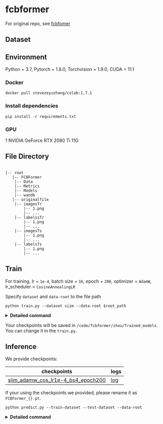 # fcbformer
For original repo, see [fcbfomer](https://github.com/ESandML/FCBFormer)

## Dataset

## Environment

Python = 3.7, Pytorch = 1.8.0, Torchvision = 1.9.0, CUDA = 11.1 

### Docker
```
docker pull stevezeyuzhang/colab:1.7.1
```

### Install dependencies

```
pip install -r requirements.txt
```

### GPU

1 NVIDIA GeForce RTX 2080 Ti 11G


## File Directory
```

|-- root
   |-- FCBFormer
	|-- Data
	|-- Metrics
	|-- Models
	|-- wandb
   |-- originalfile
	|-- imagesTr
		|-- 1.png
		|-- ...
	|-- labelssTr
		|-- 1.png
		|-- ...
	|-- imagesTs
		|-- 1.png
		|-- ...
	|-- labelsTs
		|-- 1.png
		|-- ...

```

## Train

For training, lr = `1e-4`, batch size = `16`, epoch = `200`, optimizer = `AdamW`, lr_scheduler = `CosineAnnealingLR`

Specify `dataset` and  `data-root` to the file path 

```
python train.py --dataset siim --data-root $root_path
```

<details>
  <summary><b>Detailed command</b></summary>

  ```
python train.py --dataset Kvasir --data-root /path/to/dataset/ --epochs 200 --batch-size 4 --learning-rate 1e-4 --learning-rate-scheduler true --learning-rate-scheduler-minimum 1e-15 --multi-gpu false
Argument Details
--dataset: Specify the dataset to use (choices: Kvasir, CVC, chest, siim).
--data-root: Provide the root directory of the dataset.
--epochs: Number of training epochs (default: 200).
--batch-size: Batch size for training (default: 16).
--learning-rate: Initial learning rate (default: 1e-4).
--learning-rate-scheduler: Use learning rate scheduler (choices: true, false, default: true).
--learning-rate-scheduler-minimum: Minimum learning rate for the scheduler (default: 1e-15).
--multi-gpu: Use multiple GPUs for training (choices: true, false, default: false).
```
  

</details>

Your checkpoints will be saved in `/code/fcbformer/zhou/Trained_models`. You can change it in the `train.py`.

## Inference

We provide checkpoints:

| checkpoints | logs |
|--------|--------|
| [siim_adamw_cos_lr1e-4_bs4_epoch200](https://github.com/hycarbon-b/fcb_v1/releases/download/siim_adamw_cos_lr1e-4_bs4_epoch200/siim_adamw_cos_lr1e-4_bs4_epoch200.pt) | [log](https://github.com/hycarbon-b/fcb_v1/releases/download/siim_adamw_cos_lr1e-4_bs4_epoch200/siim_adamw_cos_lr1e-4_bs4_epoch200.log) |


If your using the checkpoints we provided, please rename it as `FCBFormer_{}.pt`.

```
python predict.py --train-dataset --test-dataset --data-root 
```

<details>
  <summary><b>Detailed command</b></summary>
	
```
python predict.py --train-dataset siim --test-dataset siim --data-root /path/to/dataset/
Argument Details
--train-dataset: Specify the training dataset to use (choices: Kvasir, CVC, chest, siim).
--test-dataset: Specify the test dataset to use (choices: Kvasir, CVC, chest, siim).
--data-root: Provide the root directory of the dataset.
```

PS. this `predict.py` need the ground truth labels file. If you have none, you need rewrite this file

Please do not use the default path, you need add a forward slash at the end of the file path, for example: 

```
/FCBFormer/predict.py --train-dataset="chest" --test-dataset="chest" --data-root="/code/fcbformer/zhou/originalfile/chest/
```

</details>

